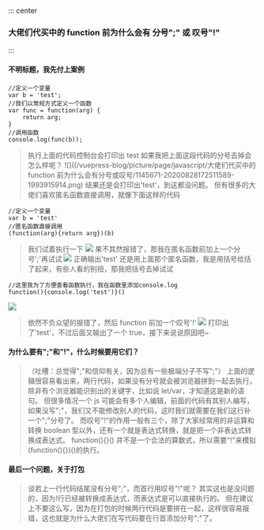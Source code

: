 ::: center

### 大佬们代买中的 function 前为什么会有 分号";" 或 叹号"!"

:::

#### 不明标题，我先付上案例

```
//定义一个变量
var b = 'test';
//我们以常规方式定义一个函数
var func = function(arg) {
    return arg;
}
//调用函数
console.log(func(b));
```

> 执行上面的代码控制台会打印出 test
> 如果我把上面这段代码的分号去掉会怎么样呢？
> ![]((/vuepress-blog/picture/page/javascript/大佬们代买中的 function 前为什么会有分号或叹号/1145671-20200828172511589-1993915914.png)
> 结果还是会打印出'test'，到这都没问题。
> 但有很多的大佬们喜欢匿名函数直接调用，就像下面这样的代码

```
//定义一个变量
var b = 'test'
//匿名函数直接调用
(function(arg){return arg})(b)
```

> 我们试着执行一下
> ![](/vuepress-blog/picture/page/javascript/大佬们代买中的function前为什么会有分号或叹号/1145671-20200828172945456-367632280.png)
> 果不其然报错了，那我在匿名函数前加上一个分号';'再试试
> ![](/vuepress-blog/picture/page/javascript/大佬们代买中的function前为什么会有分号或叹号/1145671-20200828173120322-165868733.png)
> 正确输出'test'
> 还是用上面那个匿名函数，我是用括号给括了起来，有些人看的别扭，那我把括号去掉试试

```
//这里我为了方便查看函数执行，我在函数里添加console.log
function(){console.log('test')}()
```

![](/vuepress-blog/picture/page/javascript/大佬们代买中的function前为什么会有分号或叹号/1145671-20200828173637777-1700675711.png)

> 依然不负众望的报错了，然后 function 前加一个叹号'!'
> ![](/vuepress-blog/picture/page/javascript/大佬们代买中的function前为什么会有分号或叹号/1145671-20200828174342578-1585935397.png)
> 打印出了'test'，不过后面又输出了一个 true，接下来说说原因吧~

#### 为什么要有";"和"!"，什么时候要用它们？

> （吐槽：总觉得";"和信仰有关，因为总有一些极端分子不写";"）
> 上面的逻辑很容易看出来，两行代码，如果没有分号就会被浏览器拼到一起去执行，除非有个浏览器能识别出的关键字，比如说 let/var，才知道这是新的语句。
> 但很多情况一个 js 可能会有多个人编辑，前面的代码有其别人编写，如果没写";"，我们又不能修改别人的代码，这时我们就需要在我们这行补一个";"分号了。
> 而叹号"!"的作用一般有三个，除了大家经常用的非运算和转换 boolean 型以外，还有一个就是表达式转换，就是把一个非表达式转换成表达式。
> function(){}() 并不是一个合法的算数式，所以需要"!"来模拟(function(){})()的执行。

#### 最后一个问题，关于打包

> 谈若上一行代码结尾没有分号";"，而首行用叹号"!"呢？
> 其实这也是没问题的，因为!行已经被转换成表达式，而表达式是可以直接执行的。
> 但在建议上不要这么写，因为在打包的时候两行代码是要拼在一起，这样很容易报错，这也就是为什么大佬们在写代码要在行首添加分号";"了。
